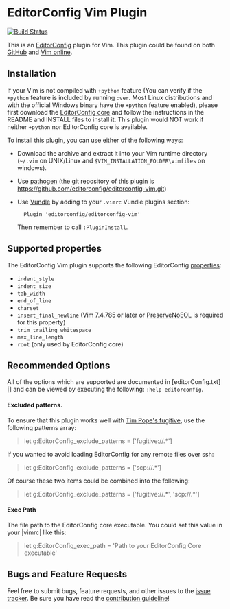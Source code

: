 # EditorConfig Vim Plugin

[![Build Status](https://travis-ci.org/editorconfig/editorconfig-vim.svg?branch=master)](https://travis-ci.org/editorconfig/editorconfig-vim)

This is an [EditorConfig][] plugin for Vim. This plugin could be found on both
[GitHub][] and [Vim online][].

## Installation

If your Vim is not compiled with `+python` feature (You can verify if the
`+python` feature is included by running `:ver`.  Most Linux distributions and
with the official Windows binary have the `+python` feature enabled), please
first download the [EditorConfig core][] and follow the instructions in the
README and INSTALL files to install it. This plugin would NOT work if neither
`+python` nor EditorConfig core is available.

To install this plugin, you can use either of the following ways:

- Download the archive and extract it into your Vim runtime directory (`~/.vim`
  on UNIX/Linux and `$VIM_INSTALLATION_FOLDER\vimfiles` on windows).

- Use [pathogen][] (the git repository of this plugin is
  https://github.com/editorconfig/editorconfig-vim.git)

- Use [Vundle][] by adding to your `.vimrc` Vundle plugins section:

        Plugin 'editorconfig/editorconfig-vim'
  
  Then remember to call `:PluginInstall`.


## Supported properties

The EditorConfig Vim plugin supports the following EditorConfig [properties][]:

* `indent_style`
* `indent_size`
* `tab_width`
* `end_of_line`
* `charset`
* `insert_final_newline` (Vim 7.4.785 or later or [PreserveNoEOL][] is required for this property)
* `trim_trailing_whitespace`
* `max_line_length`
* `root` (only used by EditorConfig core)

## Recommended Options

All of the options which are supported are documented in [editorConfig.txt][]
and can be viewed by executing the following: `:help editorconfig`.

#### Excluded patterns.

To ensure that this plugin works well with [Tim Pope's fugitive][], use the
following patterns array:

> let g:EditorConfig_exclude_patterns = ['fugitive://.\*']

If you wanted to avoid loading EditorConfig for any remote files over ssh:

> let g:EditorConfig_exclude_patterns = ['scp://.\*']

Of course these two items could be combined into the following:

> let g:EditorConfig_exclude_patterns = ['fugitive://.\*', 'scp://.\*']

#### Exec Path

The file path to the EditorConfig core executable. You could set this value in
your |vimrc| like this:

> let g:EditorConfig_exec_path = 'Path to your EditorConfig Core executable'

## Bugs and Feature Requests

Feel free to submit bugs, feature requests, and other issues to the
[issue tracker][]. Be sure you have read the [contribution guideline][]!

[EditorConfig core]: https://github.com/editorconfig/editorconfig-core
[EditorConfig]: http://editorconfig.org
[GitHub]: https://github.com/editorconfig/editorconfig-vim
[PreserveNoEOL]: http://www.vim.org/scripts/script.php?script_id=4550
[Tim Pope's fugitive]: https://github.com/tpope/vim-fugitive
[Vim online]: http://www.vim.org/scripts/script.php?script_id=3934
[Vundle]: https://github.com/gmarik/Vundle.vim
[contribution guideline]: https://github.com/editorconfig/editorconfig/blob/master/CONTRIBUTING.md#submitting-an-issue
[issue tracker]: https://github.com/editorconfig/editorconfig-vim/issues
[pathogen]: https://github.com/tpope/vim-pathogen
[properties]: http://github.com/editorconfig/editorconfig/wiki/EditorConfig-Properties

